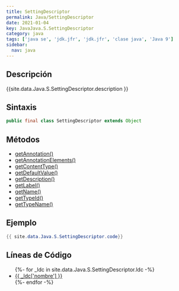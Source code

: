 ```yaml
---
title: SettingDescriptor
permalink: Java/SettingDescriptor
date: 2021-01-04
key: JavaJava.S.SettingDescriptor
category: java
tags: ['java se', 'jdk.jfr', 'jdk.jfr', 'clase java', 'Java 9']
sidebar: 
  nav: java
---
```


## Descripción
{{site.data.Java.S.SettingDescriptor.description }}

## Sintaxis
~~~java
public final class SettingDescriptor extends Object
~~~

## Métodos
* [getAnnotation()](/Java/SettingDescriptor/getAnnotation)
* [getAnnotationElements()](/Java/SettingDescriptor/getAnnotationElements)
* [getContentType()](/Java/SettingDescriptor/getContentType)
* [getDefaultValue()](/Java/SettingDescriptor/getDefaultValue)
* [getDescription()](/Java/SettingDescriptor/getDescription)
* [getLabel()](/Java/SettingDescriptor/getLabel)
* [getName()](/Java/SettingDescriptor/getName)
* [getTypeId()](/Java/SettingDescriptor/getTypeId)
* [getTypeName()](/Java/SettingDescriptor/getTypeName)

## Ejemplo
~~~java
{{ site.data.Java.S.SettingDescriptor.code}}
~~~

## Líneas de Código
<ul>
{%- for _ldc in site.data.Java.S.SettingDescriptor.ldc -%}
   <li>
       <a href="{{_ldc['url'] }}">{{ _ldc['nombre'] }}</a>
   </li>
{%- endfor -%}
</ul>

